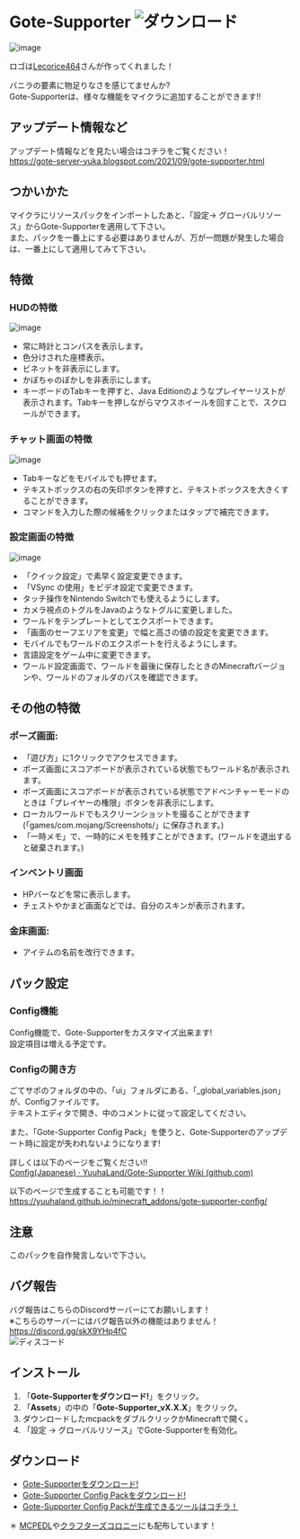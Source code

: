 # Gote-Supporter ![ダウンロード](https://img.shields.io/github/downloads/YuuhaLand/Gote-Supporter/total?style=plastic)  
![image](https://github.com/YuuhaLand/Gote-Supporter/assets/78265558/a42f0659-a7dd-4586-94b4-afb000eb7e18)

ロゴは[Lecorice464](https://x.com/464Lecorice)さんが作ってくれました！

バニラの要素に物足りなさを感じてませんか?  
Gote-Supporterは、様々な機能をマイクラに追加することができます!!

## アップデート情報など
アップデート情報などを見たい場合はコチラをご覧ください！  
https://gote-server-yuka.blogspot.com/2021/09/gote-supporter.html

## つかいかた
マイクラにリソースパックをインポートしたあと、「設定-> グローバルリソース」からGote-Supporterを適用して下さい。  
また、パックを一番上にする必要はありませんが、万が一問題が発生した場合は、一番上にして適用してみて下さい。

## 特徴
### HUDの特徴
![image](https://github.com/YuuhaLand/Gote-Supporter/assets/78265558/54cbe3bb-ac8f-42db-b0db-b8b6e589db3d)
- 常に時計とコンパスを表示します。
- 色分けされた座標表示。
- ビネットを非表示にします。
- かぼちゃのぼかしを非表示にします。
- キーボードのTabキーを押すと、Java Editionのようなプレイヤーリストが表示されます。Tabキーを押しながらマウスホイールを回すことで、スクロールができます。

### チャット画面の特徴
![image](https://github.com/YuuhaLand/Gote-Supporter/assets/78265558/bc6721e6-23bb-41da-a782-7baa1a2af27f)
- Tabキーなどをモバイルでも押せます。
- テキストボックスの右の矢印ボタンを押すと、テキストボックスを大きくすることができます。
- コマンドを入力した際の候補をクリックまたはタップで補完できます。

### 設定画面の特徴
![image](https://github.com/YuuhaLand/Gote-Supporter/assets/78265558/9e930d1a-c253-47b3-9c60-c3da68f3c5be)
- 「クイック設定」で素早く設定変更できます。
- 「VSync の使用」をビデオ設定で変更できます。
- タッチ操作をNintendo Switchでも使えるようにします。
- カメラ視点のトグルをJavaのようなトグルに変更しました。
- ワールドをテンプレートとしてエクスポートできます。
- 「画面のセーフエリアを変更」で幅と高さの値の設定を変更できます。
- モバイルでもワールドのエクスポートを行えるようにします。
- 言語設定をゲーム中に変更できます。
- ワールド設定画面で、ワールドを最後に保存したときのMinecraftバージョンや、ワールドのフォルダのパスを確認できます。

## その他の特徴
### ポーズ画面:
- 「遊び方」に1クリックでアクセスできます。
- ポーズ画面にスコアボードが表示されている状態でもワールド名が表示されます。
- ポーズ画面にスコアボードが表示されている状態でアドベンチャーモードのときは「プレイヤーの権限」ボタンを非表示にします。
- ローカルワールドでもスクリーンショットを撮ることができます(「games/com.mojang/Screenshots/」に保存されます。)
- 「一時メモ」で、一時的にメモを残すことができます。(ワールドを退出すると破棄されます。)
### インベントリ画面
- HPバーなどを常に表示します。
- チェストやかまど画面などでは、自分のスキンが表示されます。
### 金床画面:
- アイテムの名前を改行できます。

## パック設定
### Config機能
Config機能で、Gote-Supporterをカスタマイズ出来ます!  
設定項目は増える予定です。
### Configの開き方
ごてサポのフォルダの中の、「ui」フォルダにある、「_global_variables.json」が、Configファイルです。  
テキストエディタで開き、中のコメントに従って設定してください。

また、「Gote-Supporter Config Pack」を使うと、Gote-Supporterのアップデート時に設定が失われないようになります!

詳しくは以下のページをご覧ください!!  
[Config(Japanese) · YuuhaLand/Gote-Supporter Wiki (github.com)](https://github.com/YuuhaLand/Gote-Supporter/wiki/Config(Japanese))

以下のページで生成することも可能です！！  
https://yuuhaland.github.io/minecraft_addons/gote-supporter-config/
## 注意
このパックを自作発言しないで下さい。

## バグ報告
バグ報告はこちらのDiscordサーバーにてお願いします！  
※こちらのサーバーにはバグ報告以外の機能はありません！  
https://discord.gg/skX9YHp4fC  
![ディスコード](https://discord.com/api/guilds/1172518832221474818/widget.png)

## インストール
1. 「__**Gote-Supporterをダウンロード!**__」をクリック。
2. 「**Assets**」の中の「__**Gote-Supporter_vX.X.X**__」をクリック。
3. ダウンロードしたmcpackをダブルクリックかMinecraftで開く。
4. 「設定 -> グローバルリソース」でGote-Supporterを有効化。

## ダウンロード
- [Gote-Supporterをダウンロード!](https://github.com/YuuhaLand/Gote-Supporter/releases/latest)
- [Gote-Supporter Config Packをダウンロード!](https://github.com/YuuhaLand/haihubutu/raw/main/minecraft/Gote-Supporter_Config.mcpack)
- [Gote-Supporter Config Packが生成できるツールはコチラ！](https://yuuhaland.github.io/minecraft_addons/gote-supporter-config/)

＊ [MCPEDL](https://mcpedl.com/gote-supporter/)や[クラフターズコロニー](https://minecraft-mcworld.com/74563/)にも配布しています！
